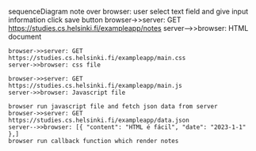 sequenceDiagram
    note over browser:
    user select text field and give input information
    click save button
    browser->>server: GET https://studies.cs.helsinki.fi/exampleapp/notes
    server-->>browser: HTML document

    browser->>server: GET https://studies.cs.helsinki.fi/exampleapp/main.css
    server->>browser: css file

    browser->>server: GET https://studies.cs.helsinki.fi/exampleapp/main.js
    server->>browser: Javascript file

    browser run javascript file and fetch json data from server
    browser->>server: GET https://studies.cs.helsinki.fi/exampleapp/data.json
    server-->>browser: [{ "content": "HTML é fácil", "date": "2023-1-1" },]
    browser run callback function which render notes

